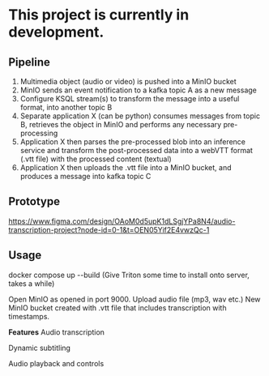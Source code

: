 # This project is currently in development.

## Pipeline
1. Multimedia object (audio or video) is pushed into a MinIO bucket
2. MinIO sends an event notification to a kafka topic A as a new message
3. Configure KSQL stream(s) to transform the message into a useful format, into another topic B
4. Separate application X (can be python) consumes messages from topic B, retrieves the object in MinIO and performs any necessary pre-processing
5. Application X then parses the pre-processed blob into an inference service and transform the post-processed data into a webVTT format (.vtt file) with the processed content (textual)
6. Application X then uploads the .vtt file into a MinIO bucket, and produces a message into kafka topic C

## Prototype
https://www.figma.com/design/OAoM0d5upK1dLSgjYPa8N4/audio-transcription-project?node-id=0-1&t=OEN05Yif2E4vwzQc-1

## Usage
docker compose up --build
(Give Triton some time to install onto server, takes a while)

Open MinIO as opened in port 9000.
Upload audio file (mp3, wav etc.)
New MinIO bucket created with .vtt file that includes transcription with timestamps. 

**Features**
Audio transcription

Dynamic subtitling

Audio playback and controls
